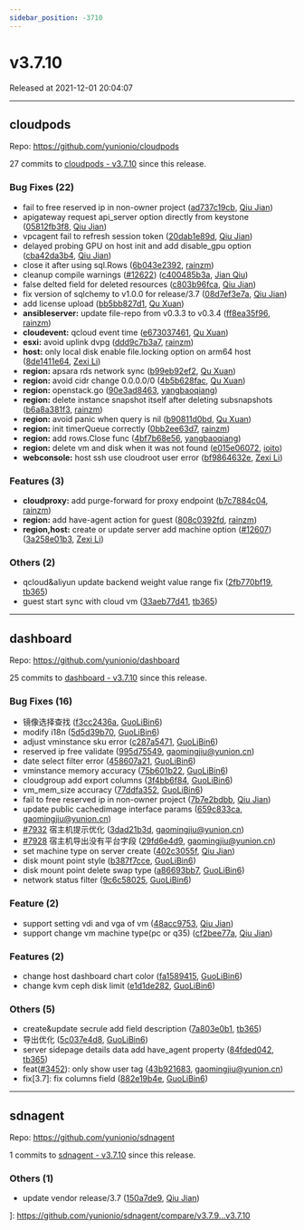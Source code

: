 ```yaml
---
sidebar_position: -3710
---
```


# v3.7.10

Released at 2021-12-01 20:04:07

-----

## cloudpods

Repo: https://github.com/yunionio/cloudpods

27 commits to [cloudpods - v3.7.10](https://github.com/yunionio/cloudpods/compare/v3.7.9...v3.7.10) since this release.

### Bug Fixes (22)
- fail to free reserved ip in non-owner project ([ad737c19cb](https://github.com/yunionio/cloudpods/commit/ad737c19cbcc31b720d51d3252383163175f1c58), [Qiu Jian](mailto:qiujian@yunionyun.com))
- apigateway request api_server option directly from keystone ([05812fb3f8](https://github.com/yunionio/cloudpods/commit/05812fb3f8309e5df22f568347800007323a99de), [Qiu Jian](mailto:qiujian@yunionyun.com))
- vpcagent fail to refresh session token ([20dab1e89d](https://github.com/yunionio/cloudpods/commit/20dab1e89d618405188c1034a66ebef9036d7db6), [Qiu Jian](mailto:qiujian@yunionyun.com))
- delayed probing GPU on host init and add disable_gpu option ([cba42da3b4](https://github.com/yunionio/cloudpods/commit/cba42da3b4bd3f3c0085bcfcdcf3a46d8cda172b), [Qiu Jian](mailto:qiujian@yunionyun.com))
- close it after using sql.Rows ([6b043e2392](https://github.com/yunionio/cloudpods/commit/6b043e23921b6fefd5e443ec1077649d64a60992), [rainzm](mailto:mjoycarry@gmail.com))
- cleanup compile warnings ([#12622](https://github.com/yunionio/cloudpods/issues/12622)) ([c400485b3a](https://github.com/yunionio/cloudpods/commit/c400485b3a11bed1a5844f94577451adc591b396), [Jian Qiu](mailto:swordqiu@gmail.com))
- false delted field for deleted resources ([c803b96fca](https://github.com/yunionio/cloudpods/commit/c803b96fca76732d297c0a5e6cf42d4bd11e2f5e), [Qiu Jian](mailto:qiujian@yunionyun.com))
- fix version of sqlchemy to v1.0.0 for release/3.7 ([08d7ef3e7a](https://github.com/yunionio/cloudpods/commit/08d7ef3e7a651ba8f30512b4ea5e27d8abe846fc), [Qiu Jian](mailto:qiujian@yunionyun.com))
- add license upload ([bb5bb827d1](https://github.com/yunionio/cloudpods/commit/bb5bb827d12f791272e3a3d2b92eec0eea97249d), [Qu Xuan](mailto:quxuan@yunionyun.com))
- **ansibleserver:** update file-repo from v0.3.3 to v0.3.4 ([ff8ea35f96](https://github.com/yunionio/cloudpods/commit/ff8ea35f96415c808e8d0d812b2080204efdef4e), [rainzm](mailto:mjoycarry@gmail.com))
- **cloudevent:** qcloud event time ([e673037461](https://github.com/yunionio/cloudpods/commit/e6730374616e53e576f7213cf1fed19756072065), [Qu Xuan](mailto:quxuan@yunionyun.com))
- **esxi:** avoid uplink dvpg ([ddd9c7b3a7](https://github.com/yunionio/cloudpods/commit/ddd9c7b3a7fa8d216fa35eb26e7ba3179fa26315), [rainzm](mailto:mjoycarry@gmail.com))
- **host:** only local disk enable file.locking option on arm64 host ([8de1411e64](https://github.com/yunionio/cloudpods/commit/8de1411e6404b86538e32b92014feb9514bed77d), [Zexi Li](mailto:zexi.li@icloud.com))
- **region:** apsara rds network sync ([b99eb92ef2](https://github.com/yunionio/cloudpods/commit/b99eb92ef2a336b4180bfbd33397847dde1e89af), [Qu Xuan](mailto:quxuan@yunionyun.com))
- **region:** avoid cidr change 0.0.0.0/0 ([4b5b628fac](https://github.com/yunionio/cloudpods/commit/4b5b628fac72abe11edef605426ee106c8f2df07), [Qu Xuan](mailto:quxuan@yunionyun.com))
- **region:** openstack.go ([90e3ad8463](https://github.com/yunionio/cloudpods/commit/90e3ad8463fdebdb530886ed551a5758aaa3df00), [yangbaoqiang](mailto:ybq2888@163.com))
- **region:** delete instance snapshot itself after deleting subsnapshots ([b6a8a381f3](https://github.com/yunionio/cloudpods/commit/b6a8a381f318d3bef9cd1a73e5275812f6f1e58d), [rainzm](mailto:mjoycarry@gmail.com))
- **region:** avoid panic when query is nil ([b90811d0bd](https://github.com/yunionio/cloudpods/commit/b90811d0bdf483f4fbbf936dce56dcc65d87d984), [Qu Xuan](mailto:quxuan@yunionyun.com))
- **region:** init timerQueue correctly ([0bb2ee63d7](https://github.com/yunionio/cloudpods/commit/0bb2ee63d789b1b25bdcef7c67ce72c8586b44c2), [rainzm](mailto:mjoycarry@gmail.com))
- **region:** add rows.Close func ([4bf7b68e56](https://github.com/yunionio/cloudpods/commit/4bf7b68e56fdfe985a3f20c767fda6a23d923c74), [yangbaoqiang](mailto:ybq2888@163.com))
- **region:** delete vm and disk when it was not found ([e015e06072](https://github.com/yunionio/cloudpods/commit/e015e0607207d82943d4aa569f4eb6e3c7e6ec0f), [ioito](mailto:quxuan@yunion.cn))
- **webconsole:** host ssh use cloudroot user error ([bf9864632e](https://github.com/yunionio/cloudpods/commit/bf9864632e6ecd60edc89be79d8c5e747f73a9f4), [Zexi Li](mailto:zexi.li@icloud.com))

### Features (3)
- **cloudproxy:** add purge-forward for proxy endpoint ([b7c7884c04](https://github.com/yunionio/cloudpods/commit/b7c7884c043b829864aae13067138b09ff3e8ec5), [rainzm](mailto:mjoycarry@gmail.com))
- **region:** add have-agent action for guest ([808c0392fd](https://github.com/yunionio/cloudpods/commit/808c0392fde1788e24dd2b5ceaf8d3492e8f39fe), [rainzm](mailto:mjoycarry@gmail.com))
- **region,host:** create or update server add machine option ([#12607](https://github.com/yunionio/cloudpods/issues/12607)) ([3a258e01b3](https://github.com/yunionio/cloudpods/commit/3a258e01b3fce7e7bb11eb4bac9a17b88fe922eb), [Zexi Li](mailto:zexi.li@icloud.com))

### Others (2)
- qcloud&aliyun update backend weight value range fix ([2fb770bf19](https://github.com/yunionio/cloudpods/commit/2fb770bf19d464c40bf520c54b8a12ab55a3a68e), [tb365](mailto:tangbin@yunion.cn))
- guest start sync with cloud vm ([33aeb77d41](https://github.com/yunionio/cloudpods/commit/33aeb77d4159138a453c03e9fded2cac7535f12d), [tb365](mailto:tangbin@yunion.cn))

-----

## dashboard

Repo: https://github.com/yunionio/dashboard

25 commits to [dashboard - v3.7.10](https://github.com/yunionio/dashboard/compare/v3.7.9...v3.7.10) since this release.

### Bug Fixes (16)
- 镜像选择查找 ([f3cc2436a](https://github.com/yunionio/dashboard/commit/f3cc2436a8874717c88b48579bba1d5a23b19627), [GuoLiBin6](mailto:782518577@qq.com))
- modify i18n ([5d5d39b70](https://github.com/yunionio/dashboard/commit/5d5d39b70a5872fb40f5a0daf44a77e91061105a), [GuoLiBin6](mailto:782518577@qq.com))
- adjust vminstance sku error ([c287a5471](https://github.com/yunionio/dashboard/commit/c287a547187a145339b357857f1d2ac8f376e262), [GuoLiBin6](mailto:782518577@qq.com))
- reserved ip free validate ([995d75549](https://github.com/yunionio/dashboard/commit/995d7554936b307e4b298b92a85843202ae257a5), [gaomingjiu@yunion.cn](mailto:gaomingjiu@yunion.cn))
- date select filter error ([458607a21](https://github.com/yunionio/dashboard/commit/458607a21319672ba8fcb9f6d65001b38a2d72a1), [GuoLiBin6](mailto:782518577@qq.com))
- vminstance memory accuracy ([75b601b22](https://github.com/yunionio/dashboard/commit/75b601b22c9ebab9e89d52a0ad6f6be510d9a9b3), [GuoLiBin6](mailto:782518577@qq.com))
- cloudgroup add export columns ([3f4bb6f84](https://github.com/yunionio/dashboard/commit/3f4bb6f841a189246c2259cdcd509485401496ec), [GuoLiBin6](mailto:782518577@qq.com))
- vm_mem_size accuracy ([77ddfa352](https://github.com/yunionio/dashboard/commit/77ddfa352f9a305d7a77836ade78819995568534), [GuoLiBin6](mailto:782518577@qq.com))
- fail to free reserved ip in non-owner project ([7b7e2bdbb](https://github.com/yunionio/dashboard/commit/7b7e2bdbb086bd6c14f6c9cddd198f96a1bb8c99), [Qiu Jian](mailto:qiujian@yunionyun.com))
- update public cachedimage interface params ([659c833ca](https://github.com/yunionio/dashboard/commit/659c833ca77bd012640f7f109ba64d861298cd8c), [gaomingjiu@yunion.cn](mailto:gaomingjiu@yunion.cn))
- [#7932](https://github.com/yunionio/dashboard/issues/7932) 宿主机提示优化 ([3dad21b3d](https://github.com/yunionio/dashboard/commit/3dad21b3ddeff63af7c1e1133314dade397cc8ef), [gaomingjiu@yunion.cn](mailto:gaomingjiu@yunion.cn))
- [#7928](https://github.com/yunionio/dashboard/issues/7928) 宿主机导出没有平台字段 ([29fd6e4d9](https://github.com/yunionio/dashboard/commit/29fd6e4d92d8d908eb7785873eb5949f8c585e9f), [gaomingjiu@yunion.cn](mailto:gaomingjiu@yunion.cn))
- set machine type on server create ([402c3055f](https://github.com/yunionio/dashboard/commit/402c3055f90065dbc6b30bb3dc063d7990000c3e), [Qiu Jian](mailto:qiujian@yunionyun.com))
- disk mount point style ([b387f7cce](https://github.com/yunionio/dashboard/commit/b387f7cce59ebc4b3df8379aec4035b2b5a81345), [GuoLiBin6](mailto:782518577@qq.com))
- disk mount point delete swap type ([a86693bb7](https://github.com/yunionio/dashboard/commit/a86693bb797035bbc51fd6df7b5b7dcdd6d7db09), [GuoLiBin6](mailto:782518577@qq.com))
- network status filter ([9c6c58025](https://github.com/yunionio/dashboard/commit/9c6c580257f2b37e2b1285088dae363b5c5fdf61), [GuoLiBin6](mailto:782518577@qq.com))

### Feature (2)
- support setting vdi and vga of vm ([48acc9753](https://github.com/yunionio/dashboard/commit/48acc975340c9eace2bdf8099f7cd2e84705e66f), [Qiu Jian](mailto:qiujian@yunionyun.com))
- support change vm machine type(pc or q35) ([cf2bee77a](https://github.com/yunionio/dashboard/commit/cf2bee77a73d73181a9e5a5aab4433810f42b1e3), [Qiu Jian](mailto:qiujian@yunionyun.com))

### Features (2)
- change host dashboard chart color ([fa1589415](https://github.com/yunionio/dashboard/commit/fa158941505e988a14dd5f12d98cd39455f0281b), [GuoLiBin6](mailto:782518577@qq.com))
- change kvm ceph disk limit ([e1d1de282](https://github.com/yunionio/dashboard/commit/e1d1de282852fbdf372e4fbb4002af01402ad348), [GuoLiBin6](mailto:782518577@qq.com))

### Others (5)
- create&update secrule add field description ([7a803e0b1](https://github.com/yunionio/dashboard/commit/7a803e0b1fc351c6f246afc13cdca3bd44ecedb4), [tb365](mailto:tangbin@yunion.cn))
- 导出优化 ([5c037e4d8](https://github.com/yunionio/dashboard/commit/5c037e4d8bc68dc8428f598493b6fa9a07c796de), [GuoLiBin6](mailto:782518577@qq.com))
- server sidepage details data add have_agent property ([84fded042](https://github.com/yunionio/dashboard/commit/84fded0420999b8ac9208fe45b6442ad1949ff26), [tb365](mailto:tangbin@yunion.cn))
- feat([#3452](https://github.com/yunionio/dashboard/issues/3452)): only show user tag ([43b921683](https://github.com/yunionio/dashboard/commit/43b921683e86d977c35875b791c78d4cd4df63a1), [gaomingjiu@yunion.cn](mailto:gaomingjiu@yunion.cn))
- fix[3.7]: fix columns field ([882e19b4e](https://github.com/yunionio/dashboard/commit/882e19b4e6bb261e4b05b82395e56853f5f785b8), [GuoLiBin6](mailto:782518577@qq.com))

-----

## sdnagent

Repo: https://github.com/yunionio/sdnagent

1 commits to [sdnagent - v3.7.10](https://github.com/yunionio/sdnagent/compare/v3.7.9...v3.7.10) since this release.

### Others (1)
- update vendor release/3.7 ([150a7de9](https://github.com/yunionio/sdnagen/commit/150a7de9ebf9bb414022b19c8ce57194f2a90953), [Qiu Jian](mailto:qiujian@yunionyun.com))

]: https://github.com/yunionio/sdnagent/compare/v3.7.9...v3.7.10
